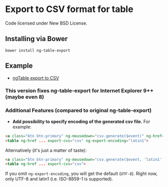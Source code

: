Export to CSV format for table
==============================

Code licensed under New BSD License.

## Installing via Bower
```
bower install ng-table-export
```

## Example

* [ngTable export to CSV](http://bazalt-cms.com/ng-table/example/15)

### This version fixes ng-table-export for Internet Explorer 9++ (maybe even 8)
### Additional Features (compared to original ng-table-export)

* **Add possibility to specify encoding of the generated csv file.**
For example:
```html
<a class="btn btn-primary" ng-mousedown="csv.generate($event)" ng-href="{{ csv.link() }}" download="test.csv">Export to CSV</a>
<table ng-href ... export-cvs="csv" ng-export-encoding="latin1">
```
Alternatively (it's just a matter of taste):
```html
<a class="btn btn-primary" ng-mousedown="csv.generate($event, 'latin1')" ng-href="{{ csv.link() }}" download="test.csv">Export to CSV</a>
<table ng-href ... export-cvs="csv">
```
If you omit `ng-export-encoding`, you will get the default (`UTF-8`). Right now, only UTF-8 and latin1 (i.e. ISO-8859-1 is supported).

